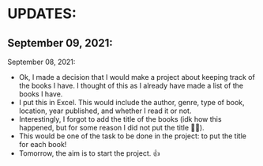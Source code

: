 # UPDATES:

September 09, 2021:
-

September 08, 2021:
- Ok, I made a decision that I would make a project about keeping track of the books I have. I thought of this as I already have made a list of the books I have. 
- I put this in Excel. This would include the author, genre, type of book, location, year published, and whether I read it or not.
- Interestingly, I forgot to add the title of the books (idk how this happened, but for some reason I did not put the title 🤷‍♀️).
- This would be one of the task to be done in the project: to put the title for each book!
- Tomorrow, the aim is to start the project. 👍
